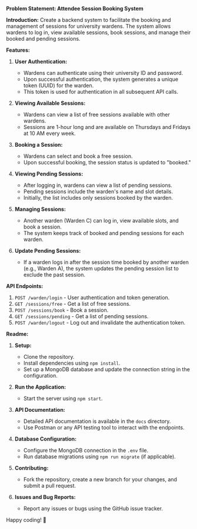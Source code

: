 **Problem Statement: Attendee Session Booking System**

**Introduction:**
Create a backend system to facilitate the booking and management of sessions for university wardens. The system allows wardens to log in, view available sessions, book sessions, and manage their booked and pending sessions.

**Features:**

1. **User Authentication:**

   - Wardens can authenticate using their university ID and password.
   - Upon successful authentication, the system generates a unique token (UUID) for the warden.
   - This token is used for authentication in all subsequent API calls.

2. **Viewing Available Sessions:**

   - Wardens can view a list of free sessions available with other wardens.
   - Sessions are 1-hour long and are available on Thursdays and Fridays at 10 AM every week.

3. **Booking a Session:**

   - Wardens can select and book a free session.
   - Upon successful booking, the session status is updated to "booked."

4. **Viewing Pending Sessions:**

   - After logging in, wardens can view a list of pending sessions.
   - Pending sessions include the warden's name and slot details.
   - Initially, the list includes only sessions booked by the warden.

5. **Managing Sessions:**

   - Another warden (Warden C) can log in, view available slots, and book a session.
   - The system keeps track of booked and pending sessions for each warden.

6. **Update Pending Sessions:**
   - If a warden logs in after the session time booked by another warden (e.g., Warden A), the system updates the pending session list to exclude the past session.

**API Endpoints:**

1. `POST /warden/login` - User authentication and token generation.
2. `GET /sessions/free` - Get a list of free sessions.
3. `POST /sessions/book` - Book a session.
4. `GET /sessions/pending` - Get a list of pending sessions.
5. `POST /warden/logout` - Log out and invalidate the authentication token.

**Readme:**

1. **Setup:**

   - Clone the repository.
   - Install dependencies using `npm install`.
   - Set up a MongoDB database and update the connection string in the configuration.

2. **Run the Application:**

   - Start the server using `npm start`.

3. **API Documentation:**

   - Detailed API documentation is available in the `docs` directory.
   - Use Postman or any API testing tool to interact with the endpoints.

4. **Database Configuration:**

   - Configure the MongoDB connection in the `.env` file.
   - Run database migrations using `npm run migrate` (if applicable).

5. **Contributing:**

   - Fork the repository, create a new branch for your changes, and submit a pull request.

6. **Issues and Bug Reports:**
   - Report any issues or bugs using the GitHub issue tracker.
  
Happy coding! 🚀

